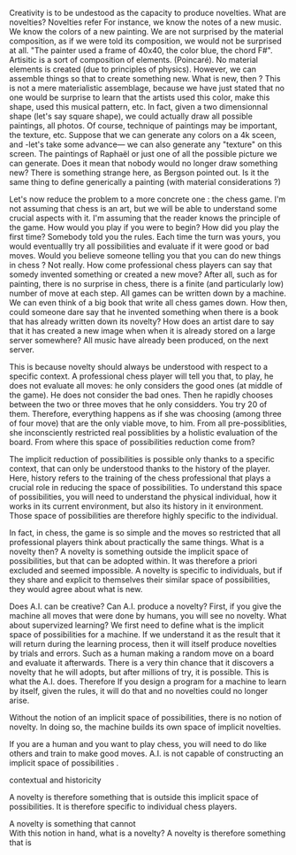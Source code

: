 
Creativity is to be undestood as the capacity to produce novelties. 
What are novelties? Novelties refer
For instance, we know the notes of a new music. We know the colors of a new painting. 
We are not surprised by the material composition, as if we were told its composition, we would not be surprised at all. 
"The painter used a frame of 40x40, the color blue, the chord F#". 
Artisitic is a sort of composition of elements. (Poincaré). No material elements is created (due to principles of physics). 
However, we can assemble things so that to create something new. What is new, then ?
This is not a mere materialistic assemblage, because we have just stated that no one would be surprise to learn that the artists used this color, make this shape, used this musical pattern, etc.
In fact, given a two dimensionnal shape (let's say square shape), we could actually draw all possible paintings, all photos. Of course, technique of paintings may be important, the texture, etc. Suppose that we can generate any colors on a 4k sceen, and -let's take some advance— we can also generate any "texture" on this screen. The paintings of Raphaël or just one of all the possible picture we can generate. Does it mean that nobody would no longer draw something new? 
There is something strange here, as Bergson pointed out. Is it the same thing to define generically a painting (with material considerations ?)

Let's now reduce the problem to a more concrete one :  the chess game. I'm not assuming that chess is an art, but we will be able to understand some crucial aspects with it. I'm assuming that the reader knows the principle of the game. How would you play if you were to begin? How did you play the first time? Somebody told you the rules. Each  time the turn was yours, you would eventuallly try all possibilities and evaluate if it were good or bad moves. Would you believe someone telling you that you can do new things in chess ? Not really.
How come professional chess players can say that somedy invented something or created a new move? After all, such as for painting, there is no surprise in chess, there is a finite (and particularly low) number of move at each step. All games can be written down by a machine. We can even think of a big book that write all chess games down. How then, could someone dare say that he invented something when there is a book that has already written down its novelty? How does an artist dare to say that it has created a new image when when it is already stored on a large server somewhere? All music have already been produced, on the next server. 

This is because novelty should always be understood with respect to a specific context. 
A professional chess player will tell you that, to play, he does not evaluate all moves: he only considers the good ones (at middle of the game). 
He does not consider the bad ones. Then he rapidly chooses between the two or three moves that he only considders. You try 20 of them. 
Therefore, everything happens as if she was choosing (among three of four move) that are the only viable move, to him.
From all pre-possiblities, she inconsciently restricted real possiblities by a holistic evaluation of the board.
From where this space of possibilities reduction come from? 

The implicit reduction of possibilities is possible only thanks to a specific context, that can only be understood thanks to the history of the player.
Here, history refers to the training of the chess professional that plays a crucial role in reducing the space of possibilities.
To understand this space of possibilities, you will need to understand the physical individual, how it works in its current environment, but also its history in it environment. Those space of possibilities are therefore highly specific to the individual.

In fact, in chess, the game is so simple and the moves so restricted that all professional players think about practically the same things. What is a novelty then? A novelty is something outside the implicit space of possibilities, but that can be adopted within. It was therefore a priori excluded and seemed impossible. A novelty is specific to individuals, but if they share and explicit to themselves their similar space of possibilities, they would agree about what is new.

Does A.I. can be creative? Can A.I. produce a novelty? First, if you give the machine all moves that were done by humans, you will see no novelty. What about supervized learning? We first need to define what is the implicit space of possibilities for a machine. If we understand it as the result that it will return during the learning process, then it will itself produce novelties by trials and errors. Such as a human making a random move on a board and evaluate it afterwards. There is a very thin chance that it discovers a novelty that he will adopts, but after millions of try, it is possible. This is what the A.I. does. Therefore 
If you design a program for a machine to learn by itself, given the rules, it will do that and no novelties could no longer arise.


Without the notion of an implicit space of possibilities, there is no notion of novelty. In doing so, the machine builds its own space of implicit novelties. 

If you are a human and you want to play chess, you will need to do like others and train to make good  moves. 
A.I. is not capable of constructing an implicit space of possibilities .

contextual and historicity

A novelty is therefore something that is outside this implicit space of possibilities. It is therefore specific to individual chess players. 


A novelty is something that cannot  
With this notion in hand, what is a novelty? 
A novelty is therefore something that is 